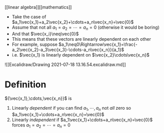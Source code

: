 [[linear algebra]][[mathematics]]

- Take the case of $a_1\vec{x_1}+a_2\vec{x_2}+\cdots+a_n\vec{x_n}=\vec{0}$
- Assume that not all $a_1=a_2=\cdots=a_n=0$ (otherwise it would be boring)
- And that $\vec{x_i}\neq\vec{0}$
- This means that these vectors are linearly dependent on each other
- For example, suppose $a_1\neq0\Rightarrow\vec{x_1}=\frac{-a_2\vec{x_2}-a_3\vec{x_3}-\cdots-a_n\vec{x_n}}{a_1}$
- i.e. $\vec{x_1} is linearly dependent on $\vec{x_2}\cdots\vec{x_n}$


![[Excalidraw/Drawing 2021-07-18 13.16.54.excalidraw.md]]

# Definition
${\vec{x_1},\cdots,\vec{x_n}}$ is
1) Linearly *dependent* if you can find $a_1,\cdots,a_n$ not *all* zero so $a_1\vec{x_1}+\cdots+a_n\vec{x_n}=\vec{0}$
2) Linearly *independent* if $a_1\vec{x_1}+\cdots+a_n\vec{x_n}=\vec{0}$ forces $a_1=a_2=\cdots=a_n=0$